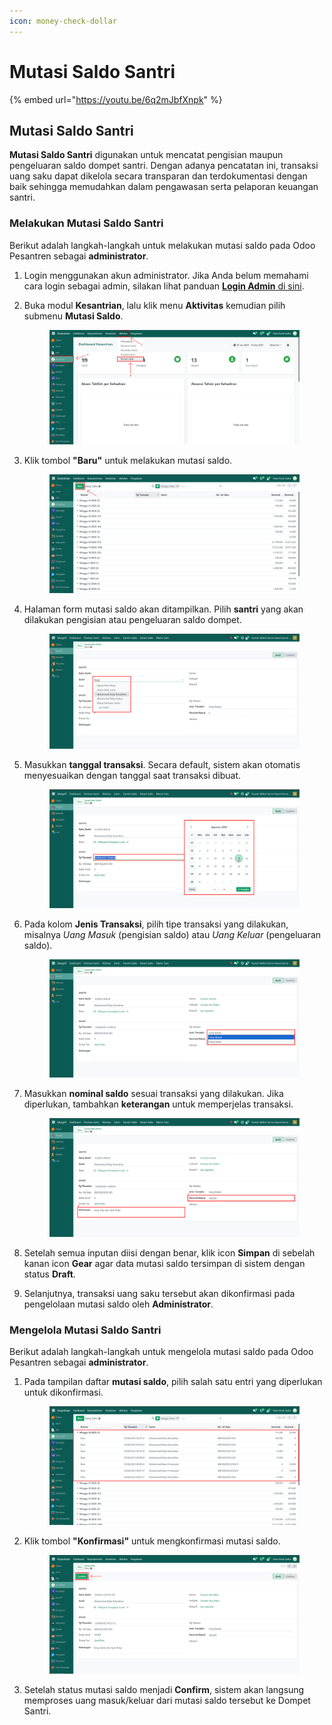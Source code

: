 ```yaml
---
icon: money-check-dollar
---
```


# Mutasi Saldo Santri

{% embed url="https://youtu.be/6q2mJbfXnpk" %}

## Mutasi Saldo Santri

**Mutasi Saldo Santri** digunakan untuk mencatat pengisian maupun pengeluaran saldo dompet santri. Dengan adanya pencatatan ini, transaksi uang saku dapat dikelola secara transparan dan terdokumentasi dengan baik sehingga memudahkan dalam pengawasan serta pelaporan keuangan santri.

### Melakukan Mutasi Saldo Santri

Berikut adalah langkah-langkah untuk melakukan mutasi saldo pada Odoo Pesantren sebagai **administrator**.

1. Login menggunakan akun administrator. Jika Anda belum memahami cara login sebagai admin, silakan lihat panduan [**Login Admin** di sini](../../../panduan-login/login-admin.md).
2.  Buka modul **Kesantrian**, lalu klik menu **Aktivitas** kemudian pilih submenu **Mutasi Saldo**.

    <figure><img src="../../../.gitbook/assets/images-802.png" alt=""><figcaption></figcaption></figure>


3.  Klik tombol **"Baru"** untuk melakukan mutasi saldo.

    <figure><img src="../../../.gitbook/assets/images-803.png" alt=""><figcaption></figcaption></figure>


4.  Halaman form mutasi saldo akan ditampilkan. Pilih **santri** yang akan dilakukan pengisian atau pengeluaran saldo dompet.

    <figure><img src="../../../.gitbook/assets/images-774.png" alt=""><figcaption></figcaption></figure>


5.  Masukkan **tanggal transaksi**. Secara default, sistem akan otomatis menyesuaikan dengan tanggal saat transaksi dibuat.

    <figure><img src="../../../.gitbook/assets/images-775.png" alt=""><figcaption></figcaption></figure>


6.  Pada kolom **Jenis Transaksi**, pilih tipe transaksi yang dilakukan, misalnya _Uang Masuk_ (pengisian saldo) atau _Uang Keluar_ (pengeluaran saldo).

    <figure><img src="../../../.gitbook/assets/images-776.png" alt=""><figcaption></figcaption></figure>


7.  Masukkan **nominal saldo** sesuai transaksi yang dilakukan. Jika diperlukan, tambahkan **keterangan** untuk memperjelas transaksi.

    <figure><img src="../../../.gitbook/assets/images-777.png" alt=""><figcaption></figcaption></figure>


8. Setelah semua inputan diisi dengan benar, klik icon **Simpan** di sebelah kanan icon **Gear** agar data mutasi saldo tersimpan di sistem dengan status **Draft**.
9. Selanjutnya, transaksi uang saku tersebut akan dikonfirmasi pada pengelolaan mutasi saldo oleh **Administrator**.

### Mengelola Mutasi Saldo Santri

Berikut adalah langkah-langkah untuk mengelola mutasi saldo pada Odoo Pesantren sebagai **administrator**.

1.  Pada tampilan daftar **mutasi saldo**, pilih salah satu entri yang diperlukan untuk dikonfirmasi.

    <figure><img src="../../../.gitbook/assets/images-804.png" alt=""><figcaption></figcaption></figure>


2.  Klik tombol **"Konfirmasi"** untuk mengkonfirmasi mutasi saldo.

    <figure><img src="../../../.gitbook/assets/images-805.png" alt=""><figcaption></figcaption></figure>


3. Setelah status mutasi saldo menjadi **Confirm**, sistem akan langsung memproses uang masuk/keluar dari mutasi saldo tersebut ke Dompet Santri.

